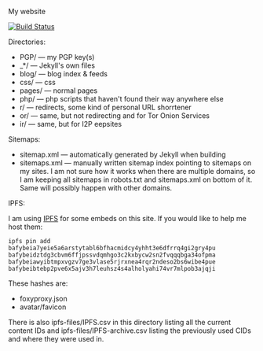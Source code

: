 My website

[![Build Status](https://travis-ci.org/Mikaela/mikaela.github.io.svg?branch=master)](https://travis-ci.org/Mikaela/mikaela.github.io)

Directories:

* PGP/ — my PGP key(s)
* \_\*/ — Jekyll's own files
* blog/ — blog index & feeds
* css/ — css
* pages/ — normal pages
* php/ — php scripts that haven't found their way anywhere else
* r/ — redirects, some kind of personal URL shorrtener
* or/ — same, but not redirecting and for Tor Onion Services
* ir/ — same, but for I2P eepsites

Sitemaps:

* sitemap.xml — automatically generated by Jekyll when building
* sitemaps.xml — manually written sitemap index pointing to sitemaps on my
  sites. I am not sure how it works when there are multiple domains, so
  I am keeping all sitemaps in robots.txt and sitemaps.xml on bottom
  of it. Same will possibly happen with other domains.

IPFS:

I am using [IPFS](https://ipfs.io/) for some embeds on this site. If you
would like to help me host them:

```
ipfs pin add bafybeia7yeie5a6arstytabl6bfhacmidcy4yhht3e6dfrrq4gi2gry4pu bafybeidztdg3cbvm6ffjpssvdqmhgo3c2kxbycw2sn2fvqqqbga34ofpma bafybeiawyibtmpxvgzv7ge3vlase5rjrxnea4rqr2ndeso2bs6wibe4pue bafybeibtebp2pve6x5ajv3h7leuhsz4s4alholyahi74vr7mlpob3ajqji
```

These hashes are:
* foxyproxy.json
* avatar/favicon

There is also ipfs-files/IPFS.csv in this directory listing all the current
content IDs and ipfs-files/IPFS-archive.csv listing the previously used CIDs
and where they were used in.
